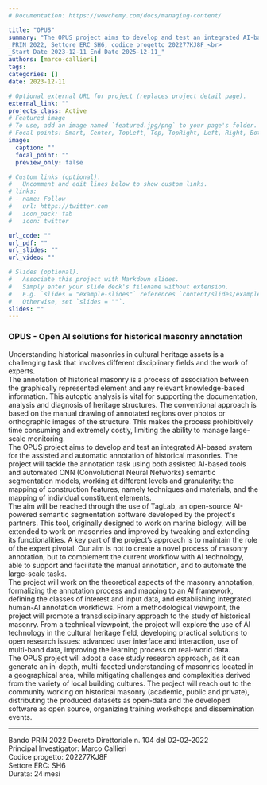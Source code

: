 ```yaml
---
# Documentation: https://wowchemy.com/docs/managing-content/

title: "OPUS"
summary: "The OPUS project aims to develop and test an integrated AI-based system for the assisted and automatic annotation of historical masonries. The project will tackle the annotation task using both assisted AI-based tools and automated CNN semantic segmentation models, working at different levels and granularity: the mapping of construction features, namely techniques and materials, and the mapping of individual constituent elements. <br><br>
_PRIN 2022, Settore ERC SH6, codice progetto 202277KJ8F_<br>
_Start Date 2023-12-11 End Date 2025-12-11_"
authors: [marco-callieri]
tags: 
categories: []
date: 2023-12-11

# Optional external URL for project (replaces project detail page).
external_link: ""
projects_class: Active
# Featured image
# To use, add an image named `featured.jpg/png` to your page's folder.
# Focal points: Smart, Center, TopLeft, Top, TopRight, Left, Right, BottomLeft, Bottom, BottomRight.
image:
  caption: ""
  focal_point: ""
  preview_only: false

# Custom links (optional).
#   Uncomment and edit lines below to show custom links.
# links:
# - name: Follow
#   url: https://twitter.com
#   icon_pack: fab
#   icon: twitter

url_code: ""
url_pdf: ""
url_slides: ""
url_video: ""

# Slides (optional).
#   Associate this project with Markdown slides.
#   Simply enter your slide deck's filename without extension.
#   E.g. `slides = "example-slides"` references `content/slides/example-slides.md`.
#   Otherwise, set `slides = ""`.
slides: ""
---
```


<h3>OPUS - Open AI solutions for historical masonry annotation</h3>

Understanding historical masonries in cultural heritage assets is a challenging task that involves different disciplinary fields and the work of experts.</br>
The annotation of historical masonry is a process of association between the graphically represented element and any relevant knowledge-based information. This autoptic analysis is vital for supporting the documentation, analysis and diagnosis of heritage structures. The conventional approach is based on the manual drawing of annotated regions over photos or orthographic images of the structure. This makes the process prohibitively time consuming and extremely costly, limiting the ability to manage large-scale monitoring.</br>
The OPUS project aims to develop and test an integrated AI-based system for the assisted and automatic annotation of historical masonries. The project will tackle the annotation task using both assisted AI-based tools and automated CNN (Convolutional Neural Networks) semantic segmentation models, working at different levels and granularity: the mapping of construction features, namely techniques and materials, and the mapping of individual constituent elements.</br>
The aim will be reached through the use of TagLab, an open-source AI-powered semantic segmentation software developed by the project's partners. This tool, originally designed to work on marine biology, will be extended to work on masonries and improved by tweaking and extending its functionalities. A key part of the project’s approach is to maintain the role of the expert pivotal. Our aim is not to create a novel process of masonry annotation, but to complement the current workflow with AI technology, able to support and facilitate the manual annotation, and to automate the large-scale tasks.</br>
The project will work on the theoretical aspects of the masonry annotation, formalizing the annotation process and mapping to an AI framework, defining the classes of interest and input data, and establishing integrated human-AI annotation workflows. From a methodological viewpoint, the project will promote a transdisciplinary approach to the study of historical masonry. From a technical viewpoint, the project will explore the use of AI technology in the cultural heritage field, developing practical solutions to open research issues: advanced user interface and interaction, use of multi-band data, improving the learning process on real-world data.</br>
The OPUS project will adopt a case study research approach, as it can generate an in-depth, multi-faceted understanding of masonries located in a geographical area, while mitigating challenges and complexities derived from the variety of local building cultures. The project will reach out to the community working on historical masonry (academic, public and private), distributing the produced datasets as open-data and the developed software as open source, organizing training workshops and dissemination events.</br>

<hr>
Bando PRIN 2022 Decreto Direttoriale n. 104 del 02-02-2022</br>
Principal Investigator: Marco Callieri</br>
Codice progetto: 202277KJ8F</br>
Settore ERC: SH6</br>
Durata: 24 mesi</br>